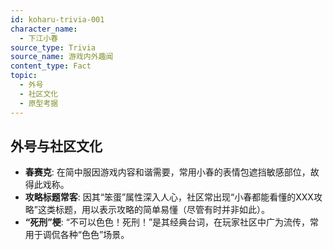 ```yaml
---
id: koharu-trivia-001
character_name:
  - 下江小春
source_type: Trivia
source_name: 游戏内外趣闻
content_type: Fact
topic:
  - 外号
  - 社区文化
  - 原型考据
---
```

## 外号与社区文化
- **春赛克**: 在简中服因游戏内容和谐需要，常用小春的表情包遮挡敏感部位，故得此戏称。
- **攻略标题常客**: 因其“笨蛋”属性深入人心，社区常出现“小春都能看懂的XXX攻略”这类标题，用以表示攻略的简单易懂（尽管有时并非如此）。
- **“死刑”梗**: “不可以色色！死刑！”是其经典台词，在玩家社区中广为流传，常用于调侃各种“色色”场景。